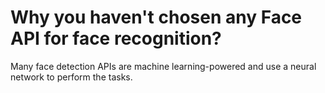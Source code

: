 # Why you haven't chosen any Face API for face recognition?

Many face detection APIs are machine learning-powered and use a neural network to perform the tasks.

